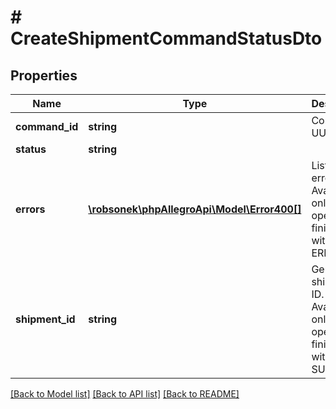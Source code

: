 # # CreateShipmentCommandStatusDto

## Properties

Name | Type | Description | Notes
------------ | ------------- | ------------- | -------------
**command_id** | **string** | Command UUID | [optional]
**status** | **string** |  | [optional]
**errors** | [**\robsonek\phpAllegroApi\Model\Error400[]**](Error400.md) | List of errors. Available only, if operation finished with ERROR. | [optional]
**shipment_id** | **string** | Generated shipment ID. Available only, if operation finished with SUCCESS. | [optional]

[[Back to Model list]](../../README.md#models) [[Back to API list]](../../README.md#endpoints) [[Back to README]](../../README.md)
